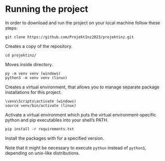 # Running the project
In order to download and run the project on your local machine follow these steps:

```
git clone https://github.com/ProjektInz2023/projektinz.git
```
Creates a copy of the repository.
```
cd projektinz/
```

Moves inside directory. 

```
py -m venv venv (windows)
python3 -m venv venv (linux)
```
Creates a virtual environment, that allows you to manage separate package installations for this project.

```
\venv\Scripts\activate (windows)
source venv/bin/activate (linux)
```
Activate a virtual environment which puts the virtual environment-specific python and pip executables into your shell’s PATH.

```
pip install -r requirements.txt
```
Install the packages with for a specified version.

Note that it might be necessary to execute `python` instead of `python3`, depending on unix-like distributions.
